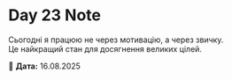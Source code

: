 # Day 23 Note

Сьогодні я працюю не через мотивацію, а через звичку.  
Це найкращий стан для досягнення великих цілей.

📅 **Дата:** 16.08.2025
